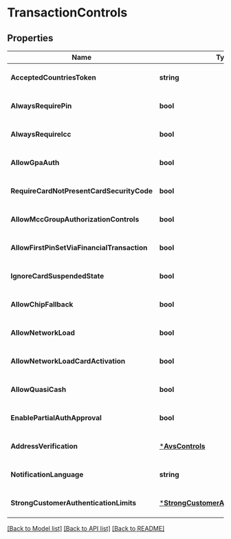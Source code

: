 # TransactionControls

## Properties
Name | Type | Description | Notes
------------ | ------------- | ------------- | -------------
**AcceptedCountriesToken** | **string** | 50 char max (default &#x3D; accept_us_only) | [optional] [default to null]
**AlwaysRequirePin** | **bool** |  | [optional] [default to null]
**AlwaysRequireIcc** | **bool** |  | [optional] [default to null]
**AllowGpaAuth** | **bool** |  | [optional] [default to null]
**RequireCardNotPresentCardSecurityCode** | **bool** |  | [optional] [default to null]
**AllowMccGroupAuthorizationControls** | **bool** |  | [optional] [default to null]
**AllowFirstPinSetViaFinancialTransaction** | **bool** |  | [optional] [default to null]
**IgnoreCardSuspendedState** | **bool** |  | [optional] [default to null]
**AllowChipFallback** | **bool** |  | [optional] [default to null]
**AllowNetworkLoad** | **bool** |  | [optional] [default to null]
**AllowNetworkLoadCardActivation** | **bool** |  | [optional] [default to null]
**AllowQuasiCash** | **bool** |  | [optional] [default to null]
**EnablePartialAuthApproval** | **bool** |  | [optional] [default to null]
**AddressVerification** | [***AvsControls**](avs_controls.md) |  | [optional] [default to null]
**NotificationLanguage** | **string** |  | [optional] [default to null]
**StrongCustomerAuthenticationLimits** | [***StrongCustomerAuthenticationLimits**](strong_customer_authentication_limits.md) |  | [optional] [default to null]

[[Back to Model list]](../README.md#documentation-for-models) [[Back to API list]](../README.md#documentation-for-api-endpoints) [[Back to README]](../README.md)


